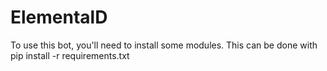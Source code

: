 # ElementalD
To use this bot, you'll need to install some modules. This can be done with 
 pip install -r requirements.txt